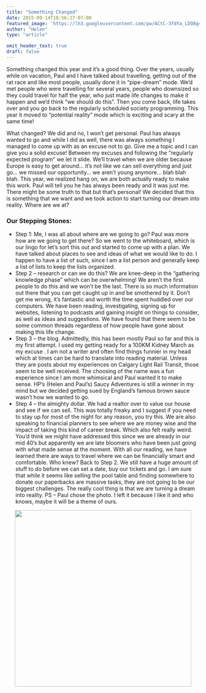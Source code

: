 ```yaml
---
title: "Something Changed"
date: 2015-09-14T18:56:27-07:00
featured_image: 'https://lh3.googleusercontent.com/pw/ACtC-3fdYa_LDO8g4fakHHFPLC-9pgYDHjKZO4tWEOhJlJhN4zs0hGFsaif26iCMQGel-aJ8Z_l1Jsw1otSxOUdIb8WvSm24oltzlRghCGr7pe2GmNTGi86RKN7JzbwPAgsAF5818jd4FgdbECtvt-fGMu7lBg=w1210-h908-no'
author: "Helen"
type: "article"

omit_header_text: true
draft: false
---
```


Something changed this year and it’s a good thing.  Over the years, usually while on vacation, Paul and I have talked about travelling, getting out of the rat race and like most people, usually done it in “pipe-dream” mode.  We’d met people who were travelling for several years, people who downsized so they could travel for half the year, who just made life changes to make it happen and we’d think “we should do this”.  Then you come back, life takes over and you go back to the regularly scheduled society programming.  This year it moved to “potential reality” mode which is exciting and scary at the same time!

What changed?  We did and no, I won’t get personal.  Paul has always wanted to go and while I did as well, there was always something I managed to come up with as an excuse not to go.  Give me a topic and I can give you a solid excuse!  Between my excuses and following the “regularly expected program” we let it slide.  We’ll travel when we are older because Europe is easy to get around… it’s not like we can sell everything and just go… we missed our opportunity… we aren’t young anymore… blah blah blah.  This year, we realized hang on, we are both actually ready to make this work.  Paul will tell you he has always been ready and it was just me.  There might be some truth to that but that’s personal!  We decided that this is something that we want and we took action to start turning our dream into reality.  Where are we at?

### Our Stepping Stones:
* Step 1:    Me, I was all about where are we going to go?  Paul was more how are we going to get there?  So we went to the whiteboard, which is our lingo for let’s sort this out and started to come up with a plan.  We have talked about places to see and ideas of what we would like to do.  I happen to have a list of such, since I am a list person and generally keep a list of lists to keep the lists organized.
* Step 2 – research or can we do this?  We are knee-deep in the “gathering knowledge phase” which can be overwhelming!  We aren’t the first people to do this and we won’t be the last.  There is so much information out there that you can get caught up in and be smothered by it.  Don’t get me wrong, it’s fantastic and worth the time spent huddled over our computers.  We have been reading, investigating, signing up for websites, listening to podcasts and gaining insight on things to consider, as well as ideas and suggestions.  We have found that there seem to be some common threads regardless of how people have gone about making this life change.
* Step 3 – the blog.  Admittedly, this has been mostly Paul so far and this is my first attempt.  I used my getting ready for a 100KM Kidney March as my excuse  .  I am not a writer and often find things funnier in my head which at times can be hard to translate into reading material.  Unless they are posts about my experiences on Calgary Light Rail Transit, those seem to be well received.  The choosing of the name was a fun experience since I am more whimsical and Paul wanted it to make sense.  HP’s (Helen and Paul’s) Saucy Adventures is still a winner in my mind but we decided getting sued by England’s famous brown sauce wasn’t how we wanted to go.
* Step 4 – the almighty dollar.  We had a realtor over to value our house and see if we can sell.  This was totally freaky and I suggest if you need to stay up for most of the night for any reason, you try this.  We are also speaking to financial planners to see where we are money wise and the impact of taking this kind of career break.  Which also felt really weird.  You’d think we might have addressed this since we are already in our mid 40’s but apparently we are late bloomers who have been just going with what made sense at the moment.  With all our reading, we have learned there are ways to travel where we can be financially smart and comfortable.  Who knew?
Back to Step 2.  We still have a huge amount of stuff to do before we can set a date, buy our tickets and go.  I am sure that while it seems like selling the pool table and finding somewhere to donate our paperbacks are massive tasks, they are not going to be our biggest challenges.  The really cool thing is that we are turning a dream into reality.  PS – Paul chose the photo. I left it because I like it and who knows, maybe it will be a theme of ours.

<div style="text-align: center">
  <a style="display:inline-block;text-decoration:none;color: grey;" href="https://photos.google.com/share/AF1QipNzXM2ejuel-cP83GpoUxFt9iC4bXV1U2VTzFt7yNrz603xIJ6qkUjeAFAOt1-G6w/photo/AF1QipMtqNszr8i1DvO8sxahdzbyN1J739NlkX0J4zwg?key=NGhOVGJJZUVpYmVFM08wZTZzeGpMQktHYWxWX0V3" target="_blank"><img loading="lazy" src="https://lh3.googleusercontent.com/pw/ACtC-3fFSkpCpImrM6bGSofVBpgWVhqrPsKqyZe7bQQ_OTqeCK8KG6kYRZQimiK1l14RbCYfHLQllFDV4vCVjini8mkDVNj90PtrDwB7C1lC1TePm8NSL3Kpa_-ear6m_7t-BFJCntbSsvYpGd2CUS4XasuRww=w460-no" width="460" /></a>
</div>